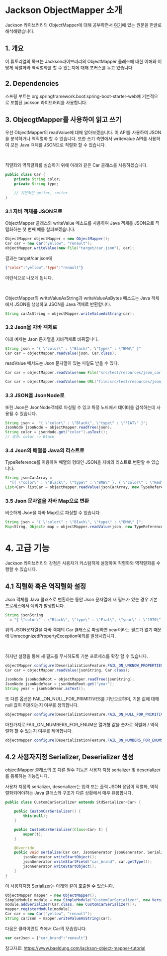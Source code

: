 # Jackson ObjectMapper 소개
Jackson 라이브러리의 ObjectMapper에 대해 공부하면서 [여기](https://www.baeldung.com/jackson-object-mapper-tutorial)에 있는 원문을 한글로 해석해봤습니다.

## 1. 개요
이 튜토리얼의 목표는 Jackson라이브러리의 ObjectMapper 클래스에 대한 이해와 어떻게 직렬화와 역직렬화를 할 수 있는지에 대해 포커스를 두고 있습니다.

## 2. Dependencies
스프링 부트는 org.springframework.boot:spring-boot-starter-web에 기본적으로 포함된 jackson 라이브러리를 사용합니다.

## 3. ObjecgtMapper를 사용하여 읽고 쓰기
우선 ObjectMapper의 readValue에 대해 알아보겠습니다. 이 API를 사용하여 JSON을 분석하거나 역직렬화 할 수 있습니다. 또한 쓰기 측면에서 writeValue API를 사용하여 모든 Java 객체를 JSON으로 직렬화 할 수 있습니다.

<br>

직렬화와 역직렬화를 실습하기 위해 아래와 같은 Car 클래스를 사용하겠습니다.
```java
public class Car {
    private String color;
    private String type;

    // 기본적인 getter, setter
}
```

### 3.1 자바 객체를 JSON으로 
ObjectMapper 클래스의 writeValue 메소드를 사용하여 Java 객체를 JSON으로 직렬화하는 첫 번째 예를 살펴보겠습니다.

```java
ObjectMapper objectMapper = new ObjectMapper();
Car car = new Car("yellow", "renault");
objectMapper.writeValue(new File("target/car.json"), car);
```

결과는 target/car.json에
```json
{"color":"yellow","type":"renault"}
```
이런식으로 나오게 됩니다.

<br>

ObjectMapper의 writeValueAsString과 writeValueAsBytes 메소드는 Java 객체에서 JSON을 생성하고 JSON을 Java 객체로 반환합니다.

```java
String carAsString = objectMapper.writeValueAsString(car);
```

### 3.2 Json을 자바 객체로
아래 예제는 Json 문자열을 자바객체로 바꿔줍니다. 

```java
String json = "{ \"color\" : \"Black/", \"type\" : \"BMW\" }"
Car car = objectMapper.readValue(json, Car.class);
```

readValue 메서드는 Json 문자열이 있는 파일도 받을 수 있다.
```java
Car car = objectMapper.readValue(new File("src/test/resources/json_car.json"), Car.class);

Car car = objectMapper.readValue(new URL("file:src/test/resources/json_car.json"), Car.class);
```

### 3.3 JSON을 JsonNode로
또한 Json은 JsonNode객체로 파싱될 수 있고 특정 노드에서 데이터를 검색하는데 사용될 수 있습니다.

```java
String json =  "{ \"color\" : \"Black\", \"type\" : \"FIAT\" }";
JsonNode jsonNode = objectMapper.readTree(json);
String color = jsonNode.get("color").asText();
// 결과: color -> Black
```

### 3.4 Json의 배열을 Java의 리스트로
TypeReference를 이용하여 배열의 형태인 JSON을 자바의 리스트로 변환할 수 있습니다.

```java
String jsonCarArray = 
  "[{ \"color\" : \"Black\", \"type\" : \"BMW\" }, { \"color\" : \"Red\", \"type\" : \"FIAT\" }]";
List<Car> listCar = objectMapper.readValue(jsonCarArray, new TypeReference<List<Car>>(){});
```

### 3.5 Json 문자열을 자바 Map으로 변환
비슷하게 Json을 자바 Map으로 파싱할 수 있습니다.

```java
String json = "{ \"color\" : \"Black\", \"type\" : \"BMW\" }";
Map<Strng, Object> map = objectMapper.readValue(json, new TypeReference<Map<String, Object>>(){});
```

# 4. 고급 기능 
Jackson 라이브러리의 강점은 사용자가 커스텀하게 설정하여 직렬화와 역직렬화를 수행할 수 있습니다.

## 4.1 직렬화 혹은 역직렬화 설정
Json 객체를 Java 클래스로 변환하는 동안 Json 문자열에 새 필드가 있는 경우 기본 프로세스에서 예외가 발생합니다.

```java
String jsonString 
  = "{ \"color\" : \"Black\", \"type\" : \"Fiat\", \"year\" : \"1970\" }";
```

위의 JSON문자열을 자바 객체의 Car 클래스로 파싱하면 year이라는 필드가 없기 때문에 UnrecognizedPropertyException예외를 발생시킵니다.

<br>

하지만 설정을 통해 새 필드를 무시하도록 기본 프로세스를 확장 할 수 있습니다.

```java
objectMapper.configure(DeserializationFeature.FAIL_ON_UNKNOW_PROPERTIES, false);
Car car = objectMapper.readValue(jsonString, Car.class);

JsonNode jsonNodeRoot = objectMapper.readTree(jsonString);
JsonNode jsonNodeYear = jsonNodeRoot.get("year");
String year = jsonNodeYear.asText();
```

또 다른 옵션은 FAIL_ON_NULL_FOR_PRIMITIVES를 기반으로하며, 기본 값에 대해 null 값이 허용되는지 여부를 정의합니다.

```java
objectMapper.configure(DeserializationFeature.FAIL_ON_NULL_FOR_PRIMITIVES, false);
```

마찬가지로 FAIL_ON_NUMBERS_FOR_ENUM은 열거형 값을 숫자로 직렬화 / 역직렬화 할 수 있는지 여부를 제어합니다.

```java
objectMapper.configure(DeserializationFeature.FAIL_ON_NUMBERS_FOR_ENUMS, false);
```

## 4.2 사용자지정 Serializer, Deserializer 생성
objectMapper 클래스의 또 다른 필수 기능은 사용자 지정 serializer 및 deserializer를 등록하는 기능입니다.

사용자 지정의 serializer, deserializer는 입력 또는 출력 JSON 응답이 직렬화, 역직렬화되어야하는 Java 클래스와 구조가 다른 상황에서 매우 유용합니다.

```java
public class CustomCarSerializer extends StdSerializer<Car> {

    public CustomCarSerializer() {
        this(null);
    }

    public CustomCarSerializer(Class<Car> t) {
        super(t);
    }

    @Override
    public void serialize(Car car, JsonGenerator jsonGenerator, SerializerProvider serializer) {
        jsonGenerator.writeStartObject();
        jsonGenerator.writeStartField("car_brand", car.getType());
        jsonGenerator.writeStartObject();
    }
}
```

이 사용자지정 Serializer는 아래와 같이 호출될 수 있습니다.

```java
ObjectMapper mapper = new ObjectMapper();
SimpleModule module = new SimpleModule("CustomCarSerializer", new Version(1, 0, 0, null, null, null));
module.addSerializer(Car.class, new CustomCarSerializer());
mapper.registerModule(module);
Car car = new Car("yellow", "renault");
String carJson = mapper.writeValueAsString(car);
```

다음은 클라이언트 측에서 Car의 모습입니다.

```javascript
var carJson = {"car_brand":"renault"}
```

참고자료: https://www.baeldung.com/jackson-object-mapper-tutorial
